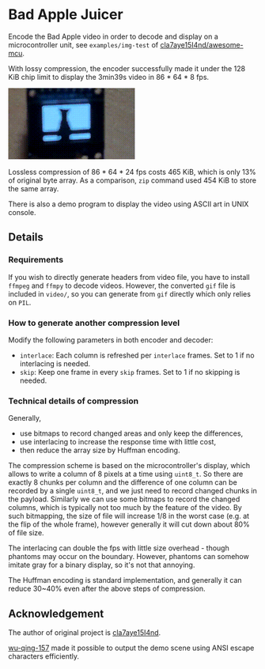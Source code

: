 # Bad Apple Juicer

Encode the Bad Apple video in order to decode and display on a microcontroller unit, see `examples/img-test` of [cla7aye15I4nd/awesome-mcu](https://github.com/cla7aye15I4nd/awesome-mcu). 

With lossy compression, the encoder successfully made it under the 128 KiB chip limit to display the 3min39s video in 86 \* 64 \* 8 fps.

![Demo on MCU](chip_demo/demo.gif)

Lossless compression of 86 \* 64 \* 24 fps costs 465 KiB, which is only 13% of original byte array. As a comparison, `zip` command used 454 KiB to store the same array.

There is also a demo program to display the video using ASCII art in UNIX console.

## Details

### Requirements

If you wish to directly generate headers from video file, you have to install `ffmpeg` and `ffmpy` to decode videos. However, the converted `gif` file is included in `video/`, so you can generate from `gif` directly which only relies on `PIL`.

### How to generate another compression level

Modify the following parameters in both encoder and decoder:

* `interlace`: Each column is refreshed per `interlace` frames. Set to 1 if no interlacing is needed.
* `skip`: Keep one frame in every `skip` frames. Set to 1 if no skipping is needed.

### Technical details of compression

Generally,

* use bitmaps to record changed areas and only keep the differences,
* use interlacing to increase the response time with little cost,
* then reduce the array size by Huffman encoding.

The compression scheme is based on the microcontroller's display, which allows to write a column of 8 pixels at a time using `uint8_t`. So there are exactly 8 chunks per column and the difference of one column can be recorded by a single `uint8_t`, and we just need to record changed chunks in the payload. Similarly we can use some bitmaps to record the changed columns, which is typically not too much by the feature of the video. By such bitmapping, the size of file will increase 1/8 in the worst case (e.g. at the flip of the whole frame), however generally it will cut down about 80% of file size.

The interlacing can double the fps with little size overhead - though phantoms may occur on the boundary. However, phantoms can somehow imitate gray for a binary display, so it's not that annoying.

The Huffman encoding is standard implementation, and generally it can reduce 30~40% even after the above steps of compression.

## Acknowledgement

The author of original project is [cla7aye15I4nd](https://github.com/cla7aye15I4nd).

[wu-qing-157](https://github.com/wu-qing-157) made it possible to output the demo scene using ANSI escape characters efficiently.